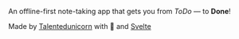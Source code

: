 An offline-first note-taking app that gets you from _ToDo_ — to **Done**!

Made by [Talentedunicorn](https://talentedunicorn.com) with 🫰 and [Svelte](https://svelte.dev)
